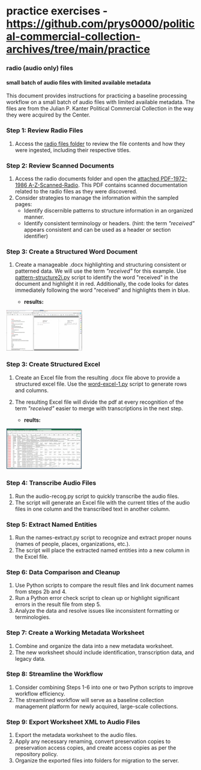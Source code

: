 # practice exercises - https://github.com/prys0000/political-commercial-collection-archives/tree/main/practice

### radio (audio only) files

#### small batch of audio files with limited available metadata

This document provides instructions for practicing a baseline processing workflow on a small batch of audio files with limited available metadata. The files are from the Julian P. Kanter Political Commercial Collection in the way they were acquired by the Center.

### Step 1: Review Radio Files

1. Access the [radio files folder](https://github.com/prys0000/political-commercial-collection-archives/tree/main/practice/radio%20documents) to review the file contents and how they were ingested, including their respective titles.

### Step 2: Review Scanned Documents

1. Access the radio documents folder and open the [attached PDF-1972-1986 A-Z-Scanned-Radio](https://github.com/prys0000/political-commercial-collection-archives/blob/main/practice/radio%20documents/1972-1986%20A-Z-Scanned-Radio.pdf). This PDF contains scanned documentation related to the radio files as they were discovered.
2. Consider strategies to manage the information within the sampled pages:
	- Identify discernible patterns to structure information in an organized manner.
	- Identify consistent terminology or headers. (hint: the term *"received"* appears consistent and can be used as a header or section identifier)
	
### Step 3: Create a Structured Word Document 
1. Create a manageable .docx highlighting and structuring consistent or patterned data. We will use the term *"received"* for this example. Use [pattern-structure2i.py](https://github.com/prys0000/political-commercial-collection-archives/blob/main/practice/radio%20documents/pattern-structure2i.py) script to identify the word "received" in the document and highlight it in red. Additionally, the code looks for dates immediately following the word "received" and highlights them in blue.

	* **results:**


<img src="https://github.com/prys0000/political-commercial-collection-archives/blob/main/practice/radio%20documents/picture%20-%20pattern-format-example.png" width=40% height=40%>
	
### Step 3: Create Structured Excel

1. Create an Excel file from the resulting .docx file above to provide a structured excel file. Use the [word-excel-1.py](https://github.com/prys0000/political-commercial-collection-archives/blob/main/practice/radio%20documents/word-excel-1.py) script to generate rows and columns.
2. The resulting Excel file will divide the pdf at every recognition of the term *"received"* easier to merge with transcriptions in the next step.

	* **reults:**
	
<img src="https://github.com/prys0000/political-commercial-collection-archives/blob/main/practice/radio%20documents/results-word-excel-1.png" width=40% height=40%>

### Step 4: Transcribe Audio Files

1. Run the audio-recog.py script to quickly transcribe the audio files.
2. The script will generate an Excel file with the current titles of the audio files in one column and the transcribed text in another column.

### Step 5: Extract Named Entities

1. Run the names-extract.py script to recognize and extract proper nouns (names of people, places, organizations, etc.).
2. The script will place the extracted named entities into a new column in the Excel file.

### Step 6: Data Comparison and Cleanup

1. Use Python scripts to compare the result files and link document names from steps 2b and 4.
2. Run a Python error check script to clean up or highlight significant errors in the result file from step 5.
3. Analyze the data and resolve issues like inconsistent formatting or terminologies.

### Step 7: Create a Working Metadata Worksheet

1. Combine and organize the data into a new metadata worksheet.
2. The new worksheet should include identification, transcription data, and legacy data.

### Step 8: Streamline the Workflow

1. Consider combining Steps 1-6 into one or two Python scripts to improve workflow efficiency.
2. The streamlined workflow will serve as a baseline collection management platform for newly acquired, large-scale collections.

### Step 9: Export Worksheet XML to Audio Files

1. Export the metadata worksheet to the audio files.
2. Apply any necessary renaming, convert preservation copies to preservation access copies, and create access copies as per the repository policy.
3. Organize the exported files into folders for migration to the server.

